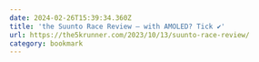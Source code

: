 ```yaml
---
date: 2024-02-26T15:39:34.360Z
title: 'the Suunto Race Review – with AMOLED? Tick ✔️'
url: https://the5krunner.com/2023/10/13/suunto-race-review/
category: bookmark
---
```

